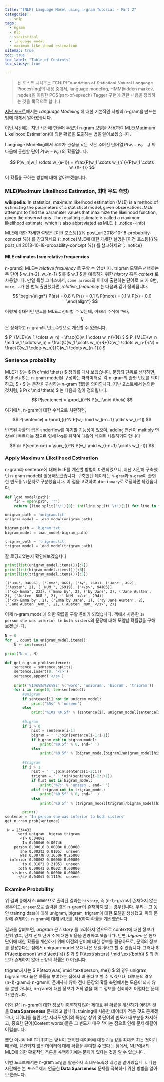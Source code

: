 ```yaml
---
title: "[NLP] Language Model using n-gram Tutorial - Part 2"
categories:
  - snlp
tags:
  - ngram
  - nlp
  - statistical
  - language model
  - maximum likelihood estimation
sitemap: true
toc: true
toc_label: "Table of Contents"
toc_sticky: true

---
```


> 본 포스트 시리즈는 FSNLP(Foundation of Statistical Natural Language Processing)의 내용 중에서,
language modeling, HMM(hidden markov, model)을 이용한 POS(part-of-speech) Tagger 구현에 관한 
내용을 정리하는 것을 목적으로 합니다.

[지난 포스트][previous post]에서는 *Language Modeling* 에 대한 기본적인 사항과 n-gram을 만드는 법에 대해서 알아봤습니다.

이번 시간에는 지난 시간에 만들어 두었던 n-gram 모델을 사용하여 MLE(Maximum Likelihood Estimation)에 의한 
확률을 도출하는 법을 알아보겠습니다.

Language Modeling에서 우리가 관심을 갖는 것은 주어진 단어열 $P(w_1 \cdots w_{n-1})$ 의 다음에 출현할
 단어 $P(w_1 \cdots w_{n})$ 의 확률입니다.

$$
P(w_n|w_1 \cdots w_{n-1}) = \frac{P(w_1 \cdots w_{n})}{P(w_1 \cdots w_{n-1})}
$$

이 확률을 구하는 방법에 대해 알아보겠습니다.

### MLE(Maximum Likelihood Estimation, 최대 우도 측정)

**wikipedia:** 
In statistics, maximum likelihood estimation (MLE) is a method of estimating the parameters of
 a statistical model, given observations. MLE attempts to find the parameter values that maximize
 the likelihood function, given the observations.
 The resulting estimate is called a maximum likelihood estimate, which is also abbreviated as MLE.
{: .notice--info}

MLE에 대한 자세한 설명은 [이전 포스팅]({% post_url 2018-10-18-probability-concept %}) 를 참고하세요
{: .notice}MLE에 대한 자세한 설명은 [이전 포스팅]({% post_url 2018-10-18-probability-concept %}) 를 참고하세요
{: .notice}

#### MLE estimates from relative frequencies
n-gram의 MLE는 _relative frequency_ 로 구할 수 있습니다. trigram 모델은 선행하는 두 단어 $ w_{n-2}, w_{n-1} $ 를 
$ w_1 $ 을 예측하기 위한 _history_ 혹은 _context_ 로 사용합니다. 만일 특정 코퍼스에서, `come across`의 이후에 출현하는 단어로
`as` 가 8번, `more, a`가 한 번씩 출현했다면, _relative_frequency_ 는 다음과 같이 정의됩니다.

$$
\begin{align*}
P(as) = 0.8 \\
P(a) = 0.1 \\
P(more) = 0.1 \\
P(x) = 0.0
\end{align*}
$$

이렇게 상대적인 빈도를 MLE로 정의할 수 있는데, 아래의 수식에 따라, $$ N $$은 상쇄하고 n-gram의 빈도수만으로 계산할 수 있습니다.

$ P_{MLE}(w_1 \cdots w_n) = \frac{C(w_1 \cdots w_n)}{N} $
$ P_{MLE}(w_n \mid w_1 \cdots w_n) = \frac{C(w_1 \cdots w_n)/N}{C(w_1 \cdots w_n-1)/N} = \frac{C(w_1 \cdots w_n)}{C(w_1 \cdots w_{n-1})} $

### Sentence probability

MLE가 찾는 $ P(x \mid \theta) $ 정의를 다시 보겠습니다. 문장의 단위로 생각하면, $ \theta $ 는 n-gram model을 구성하는 파라미터로, 
각 n-gram의 출현 빈도를 의미하고, $ x $ 는 문장을 구성하는 n-gram 집합을 의미합니다. 지난 포스트에서 논의한 것처럼, $ P(x \mid \theta) $ 는 다음과 같이 정의됩니다.

$$ P(sentence) = \prod_{i}^N P(x_i \mid \theta) $$ 

여기에서, n-gram에 대한 수식으로 치환하면, 

$$ P(sentence) = \prod_{i}^N P(w_i \mid w_{i-n+1} \cdots w_{i-1}) $$

반복된 확률의 곱은 underflow를 야기할 가능성이 있으며, adding 연산이 multiply 연산보다 빠르다는 점으로 인해 log를 취하여 다음의 식으로 사용하기도 합니다.  

$$ \ln P(sentence) = \sum_{i}^N P(w_i \mid w_{i-n+1} \cdots w_{i-1}) $$

### Apply Maximum Likelihood Estimation

n-gram과 sentence에 대해 MLE를 계산할 방법이 마련되었으니, 지난 시간에 구축했던 n-gram model을 활용해보겠습니다.
구축했던 데이터는 `n-gram`과 `n-gram`이 출현한 빈도를 `\t`문자로 구분했습니다. 이 점을 고려하여 `dictionary`로 로딩하면 되겠습니다. 

```python
def load_model(path):
    fin = open(path, 'r')
    return {line.split('\t')[0]: int(line.split('\t')[1]) for line in fin.read().split('\n')}

unigram_path = 'unigram.txt'
unigram_model = load_model(unigram_path)

bigram_path = 'bigram.txt'
bigram_model = load_model(bigram_path)

trigram_path = 'trigram.txt'
trigram_model = load_model(trigram_path)
```

잘 로딩되었는지 확인해보겠습니다

```python
print(list(unigram_model.items())[:7])
print(list(bigram_model.items())[:6])
print(list(trigram_model.items())[:5])
```

	[('<s>', 94805), ('Emma', 865), ('by', 7601), ('Jane', 302), ('Austen', 2), ('_NUM_', 26919), ('</s>', 94805)]
	[('<s> Emma', 223), ('Emma by', 2), ('by Jane', 3), ('Jane Austen', 2), ('Austen _NUM_', 2), ('_NUM_ </s>', 294)]
	[('<s> Emma by', 1), ('Emma by Jane', 1), ('by Jane Austen', 2), ('Jane Austen _NUM_', 2), ('Austen _NUM_ </s>', 2)]


이제 n-gram model에 의한 확률을 구할 준비가 되었습니다.
책에서 사용한 `In person she was inferior to both sisters`의 문장에 대해 모델별 확률값을 구해보겠습니다.
	
```python
N = 0
for _, count in unigram_model.items():
    N += int(count)
    
print('N =', N)

def get_n_gram_prob(sentence):
    sentence = sentence.split()
    sentence.insert(0, '<s>')
    sentence.append('</s>')
    
    print('%10s%8s%8s%8s' %('word', 'unigram', 'bigram', 'trigram'))
    for i in range(0, len(sentence)):
    	#unigram
    	if sentence[i] not in unigram_model:
    		print('%5s' % 'unseen')
    	else
        	print('%10s %0.5f' % (sentence[i], unigram_model[sentence[i]]/N), end=' ')
        
        #bigram
        if i > 0:
            hist = sentence[i-1]
            bigram = ' '.join(sentence[i-1:i+1])
            if bigram not in bigram_model:
                print('%0.5f' % 0, end=' ')
            else:
                print('%0.5f' % (bigram_model[bigram]/unigram_model[hist]), end=' ')
        
        #trigram
        if i > 1:
            hist = ' '.join(sentence[i-2:i])
            trigram = ' '.join(sentence[i-2:i+1])
            if hist not in bigram_model:
                print('%7s' % 'unseen', end=' ')
            elif trigram not in trigram_model:
                print('%0.5f' % 0, end=' ')
            else:
                print('%0.5f' % (trigram_model[trigram]/bigram_model[hist]), end=' ')

        print()
sentence = 'In person she was inferior to both sisters'
get_n_gram_prob(sentence)
```

     N = 2334432
          word unigram  bigram trigram
           <s> 0.04061 
            In 0.00066 0.00746 
        person 0.00016 0.00000 0.00000 
           she 0.00283 0.01053  unseen 
           was 0.00738 0.10506 0.25000 
      inferior 0.00002 0.00000 0.00000 
            to 0.01871 0.21053  unseen 
          both 0.00041 0.00027 0.00000 
       sisters 0.00006 0.00000 0.00000 
          </s> 0.04061 0.11194  unseen

### Examine Probability

위 결과 중에서 `0.00000`으로 출력된 결과는 `history`, 즉 (n-1)-gram이 존재하지 않는 경우이고, `unseen`으로 출력된 것은 n-gram이 존재하지 
않는 경우입니다. 우리는 그 동안 training data에 대해 unigram, bigram, trigram에 대한 모델을 생성했고, 위의 문장에 존재하는 n-gram에 대해 
MLE를 적용하여 확률을 계산했습니다.  
 
결과를 살펴보면, _unigram_ 은 _history_ 를 고려하지 않으므로 context에 대한 정보가 전혀 없고, 단지 전체 단어 수에 대한 비율을 반영하고 있습니다. 
반면, _bigram_ 은 현재 단어에 대한 확률을 계산하기 위해 이전의 단어에 대한 정보를 활용하므로, 문맥의 정보를 활용한다는 점에서 unigram model 보다 
나은 모델이라고 할 수 있습니다. 그러나 $ P(\text{person} \mid \text{In}) $ 과 $ P(\text{sisters} \mid \text{both}) $ 의
정보가 존재하지 않아 문장의 확률은 0 이됩니다.

trigram에서는 $ P(\text{was} \mid \text{person, she}) $ 의 경우 unigram, bigram 보다 높은 확률을 부여하는 점에서 꽤 좋다고 할 수 있겠으나, 
대부분의 경우 (n-1)-gram과 n-gram이 존재하지 않아 전제 문장의 확률 측면에서는 도움이 되지 않을 뿐만 아니라,
n-gram에 대한 정보가 거의 없을 때 그 정보를 신뢰하기 어렵다는 문제가 있습니다.

이와 같이 n-gram에 대한 정보가 충분하지 않아 제대로 된 확률을 계산하기 어려운 것을 **Data Sparseness** 문제라고 합니다.
training에 사용한 데이터가 적은 것도 문제겠으나, 데이터를 늘린다할 지라도 언어의 특성상 상위 몇 단어의 빈도가 대부분을 차지하고, 
중요한 단어(Content words)들은 그 빈도가 매우 작다는 점으로 인해 문제 해결이 어렵습니다.   

뿐만 아니라 MLE가 취하는 방식이 관측된 데이터에 대한 가능성을 최대로 하는 것이기 때문에, 발견되지 않은 데이터에 대해 확률을 부여할 수 없다는 점에서,
NLP에서의 MLE에 의한 확률적인 추론을 수행하기에는 문제가 있다는 것을 알 수 있습니다.

이번 포스트에서는 n-gram 모델을 활용하여 최대우도측정 과정을 알아봤습니다. 다음 시간에는 본 포스트에서 언급한 **Data Sparseness** 문제를 극복하기 위한 방법을 알아보겠습니다.

[previous post]:https://sept1022.github.io/snlp/language-model-part-1/